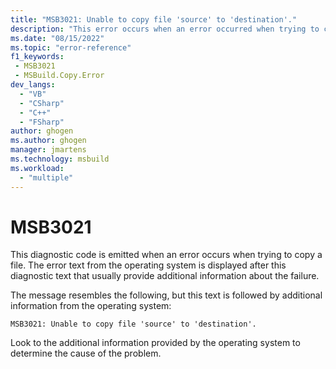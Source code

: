 ```yaml
---
title: "MSB3021: Unable to copy file 'source' to 'destination'."
description: "This error occurs when an error occurred when trying to copy a file."
ms.date: "08/15/2022"
ms.topic: "error-reference"
f1_keywords:
 - MSB3021
 - MSBuild.Copy.Error
dev_langs:
  - "VB"
  - "CSharp"
  - "C++"
  - "FSharp"
author: ghogen
ms.author: ghogen
manager: jmartens
ms.technology: msbuild
ms.workload:
  - "multiple"
---
```

# MSB3021

This diagnostic code is emitted when an error occurs when trying to copy a file. The error text from the operating system is displayed after this diagnostic text that usually provide additional information about the failure.

The message resembles the following, but this text is followed by additional information from the operating system:

```output
MSB3021: Unable to copy file 'source' to 'destination'.
```

Look to the additional information provided by the operating system to determine the cause of the problem.
